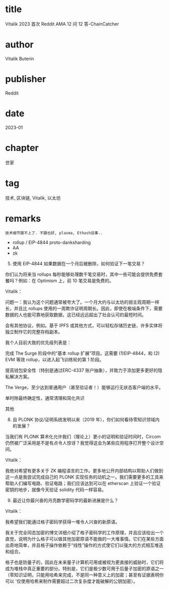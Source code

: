 # title
Vitalik 2023 首次 Reddit AMA 12 问 12 答-ChainCatcher

# author
Vitalik Buterin

# publisher
Reddit

# date
2023-01

# chapter
世家

# tag
技术, 区块链, Vitalik, 以太坊

# remarks
`技术细节跟不上了. 不跟也好, plasma, Ethash旧事..`

- rollup / EIP-4844 proto-danksharding
- AA
- zk

5. 使用 EIP-4844 如果数据在一个月后被删除，如何验证下一笔交易？

你们认为将来当 rollups 每秒能够处理数千笔交易时，其中一些可能会提供免费套餐吗？例如：在 Optimism 上，前 10 笔交易是免费的。

Vitalik：

问题一：我认为这个问题通常被夸大了。一个月大约与以太坊的弱主观周期一样长，并且比 rollups 使用的一周欺诈证明周期长。因此，即使在极端条件下，需要数据的人也能可靠地获取数据，这已经远远超出了社会认可的最短时间。

会有其他协议，例如。基于 IPFS 或其他方式，可以轻松存储历史链，许多实体将独立制作它的完整存档副本。

我个人目前大致的优先级列表是：

完成 The Surge 阶段中的“基本 rollup 扩展”项目。这需要 (1)EIP-4844，和 (2) EVM 等效 rollup，以进入起飞训练轮的第 1 阶段。

提高钱包安全性（特别是通过ERC-4337 账户抽象），并致力于添加更多更好的隐私解决方案。

The Verge，至少达到普通用户（甚至验证者！）能够运行无状态客户端的水平。

单时隙最终确定性，通常清理和简化共识

其他

8. 自 PLONK 协议/证明系统发明以来（2019 年），你们如何看待零知识领域内的发展？

当我们有 PLONK 算术化允许我们（理论上）更小的证明和验证时间时，Circom 仍然被广泛采用是不是有点令人惊讶？我觉得这会为某些应用程序打开整个设计空间。

Vitalik：

我绝对希望有更多关于 ZK 编程语言的工作。更多地公开内部结构以帮助人们做到这一点是我尝试完成自己的 PLONK 实现任务的动机之一。我们需要更多的工具来帮助人们编写电路、验证电路；我们应该达到可以在 etherscan 上验证一个验证密钥的地步，就像今天验证 solidity 代码一样容易。

9. 最近让你最兴奋的月亮数学密码学的最新进展是什么？

Vitalik：

我希望我们能通过格子密码学获得一堆令人兴奋的新原语。

我关于完全同态加密的博文详细介绍了格子密码学的工作原理，并且应该给出一个直觉，说明为什么格子可以做其他加密原语不能做的一大堆事情。它们在某些方面出奇地简单，并且格子操作依赖于“线性”操作的方式使它们以强大的方式相互堆迭和组合。

格子也是防量子的，因此在未来量子计算机可用或被视为更直接的威胁时，它们将成为堆栈中真正重要的部分。特别是，它们是极少数可用于后量子加密的原语之一（零知识证明，只能用哈希来完成，不是同一种意义上的加密；甚至有证据表明你可以 '仅使用哈希来制作需要超过二次复杂度才能破解的公钥加密）。
